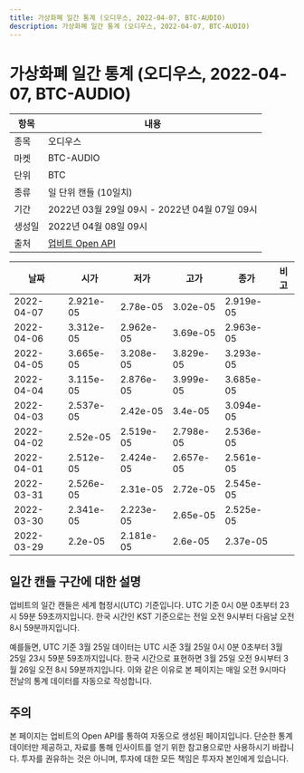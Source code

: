 ```yaml
---
title: 가상화폐 일간 통계 (오디우스, 2022-04-07, BTC-AUDIO)
description: 가상화폐 일간 통계 (오디우스, 2022-04-07, BTC-AUDIO)
---
```



가상화폐 일간 통계 (오디우스, 2022-04-07, BTC-AUDIO)
===

|항목|내용|
|--|--|
|종목|오디우스|
|마켓|BTC-AUDIO|
|단위|BTC|
|종류|일 단위 캔들 (10일치)|
|기간|2022년 03월 29일 09시 - 2022년 04월 07일 09시|
|생성일|2022년 04월 08일 09시|
|출처|[업비트 Open API](https://docs.upbit.com)|


|날짜|시가|저가|고가|종가|비고|
|--|--|--|--|--|--|
|2022-04-07|2.921e-05|2.78e-05|3.02e-05|2.919e-05|    |
|2022-04-06|3.312e-05|2.962e-05|3.69e-05|2.963e-05|    |
|2022-04-05|3.665e-05|3.208e-05|3.829e-05|3.293e-05|    |
|2022-04-04|3.115e-05|2.876e-05|3.999e-05|3.685e-05|    |
|2022-04-03|2.537e-05|2.42e-05|3.4e-05|3.094e-05|    |
|2022-04-02|2.52e-05|2.519e-05|2.798e-05|2.536e-05|    |
|2022-04-01|2.512e-05|2.424e-05|2.657e-05|2.561e-05|    |
|2022-03-31|2.526e-05|2.31e-05|2.72e-05|2.545e-05|    |
|2022-03-30|2.341e-05|2.223e-05|2.65e-05|2.525e-05|    |
|2022-03-29|2.2e-05|2.181e-05|2.6e-05|2.37e-05|    |


일간 캔들 구간에 대한 설명
---


업비트의 일간 캔들은 세계 협정시(UTC) 기준입니다. 
UTC 기준 0시 0분 0초부터 23시 59분 59초까지입니다. 
한국 시간인 KST 기준으로는 전일 오전 9시부터 다음날 오전 8시 59분까지입니다. 


예를들면, UTC 기준 3월 25일 데이터는 UTC 시준 3월 25일 0시 0분 0초부터 3월 25일 23시 59분 59초까지입니다. 
한국 시간으로 표현하면 3월 25일 오전 9시부터 3월 26일 오전 8시 59분까지입니다. 
이와 같은 이유로 본 페이지는 매일 오전 9시마다 전날의 통계 데이터를 자동으로 작성합니다. 


주의
---


본 페이지는 업비트의 Open API를 통하여 자동으로 생성된 페이지입니다. 
단순한 통계 데이터만 제공하고, 자료를 통해 인사이트를 얻기 위한 참고용으로만 사용하시기 바랍니다. 
투자를 권유하는 것은 아니며, 투자에 대한 모든 책임은 투자자 본인에게 있습니다. 
